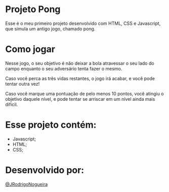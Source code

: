 # Projeto Pong

Esse é o meu primeiro projeto desenvolvido com HTML, CSS e Javascript, que simula um antigo jogo, chamado pong.


# Como jogar

Nesse jogo, o seu objetivo é não deixar a bola atravessar o seu lado do campo enquanto o seu adversário tenta fazer o mesmo.

Caso você perca as três vidas restantes, o jogo irá acabar, e você pode tentar outra vez!

Caso você marque uma pontuação de pelo menos 10 pontos, você atingiu o objetivo daquele nível, e pode tentar se arriscar em um nível ainda mais difícil.

# Esse projeto contém:

- Javascript;
- HTML;
- CSS;


# Desenvolvido por:

[@JRodrigoNogueira](https://github.com/JRodrigoNogueira)
